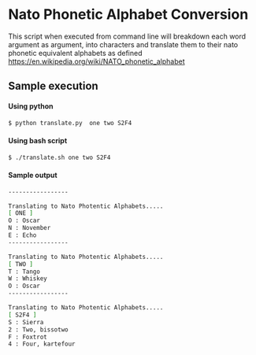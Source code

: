 # Nato Phonetic Alphabet Conversion

This script when executed from command line will breakdown each word argument as argument, into characters and translate them to their nato phonetic equivalent alphabets as defined https://en.wikipedia.org/wiki/NATO_phonetic_alphabet

## Sample execution


#### Using python

``` python
$ python translate.py  one two S2F4
```

#### Using bash script
``` bash
$ ./translate.sh one two S2F4
```
#### Sample output

``` bash
-----------------

Translating to Nato Photentic Alphabets.....
[ ONE ]
O : Oscar
N : November
E : Echo
-----------------

Translating to Nato Photentic Alphabets.....
[ TWO ]
T : Tango
W : Whiskey
O : Oscar
-----------------

Translating to Nato Photentic Alphabets.....
[ S2F4 ]
S : Sierra
2 : Two, bissotwo
F : Foxtrot
4 : Four, kartefour
```
